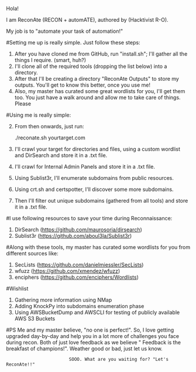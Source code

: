 Hola!

I am ReconAte (RECON + automATE), authored by (Hacktivist R-O).

My job is to "automate your task of automation!"

#Setting me up is really simple. Just follow these steps:

1) After you have cloned me from GitHub, run "install.sh"; I'll gather all the things I require. (smart, huh?)
2) I'll clone all of the required tools (dropping the list below) into a directory.
3) After that I'll be creating a directory "ReconAte Outputs" to store my outputs. You'll get to know this better, once you use me!
4) Also, my master has curated some great wordlists for you, I'll get them too. You just have a walk around and allow me to take care of things. Please

#Using me is really simple:

2) From then onwards, just run:

	./reconate.sh yourtarget.com

1) I'll crawl your target for directories and files, using a custom wordlist and DirSearch and store it in a .txt file.
2) I'll crawl for Internal Admin Panels and store it in a .txt file.
3) Using Sublist3r, I'll enumerate subdomains from public resources.
4) Using crt.sh and certspotter, I'll discover some more subdomains.
5) Then I'll filter out unique subdomains (gathered from all tools) and store it in a .txt file.

#I use following resources to save your time during Reconnaissance: 

1) DirSearch (https://github.com/maurosoria/dirsearch)
2) Sublist3r (https://github.com/aboul3la/Sublist3r)

#Along with these tools, my master has curated some wordlists for you from different sources like:
1) SecLists (https://github.com/danielmiessler/SecLists)
2) wfuzz (https://github.com/xmendez/wfuzz)
3) enciphers (https://github.com/enciphers/Wordlists)

#Wishlist
1) Gathering more information using NMap
2) Adding KnockPy into subdomains enumeration phase
3) Using AWSBucketDump and AWSCLI for testing of publicly available AWS S3 Buckets 

#PS
Me and my master believe, "no one is perfect!". So, I love getting upgraded day-by-day and help you in a lot more of challenges you face during recon.
Both of just love feedback as we believe " Feedback is the breakfast of champions!". Weather good or bad, just let us know.

				      		SOOO. What are you waiting for? "Let's ReconAte!!"  


